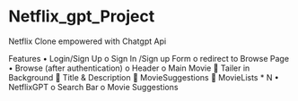# Netflix_gpt_Project
Netflix Clone empowered with Chatgpt Api

Features
•	Login/Sign Up
        o	Sign In /Sign up Form
        o	redirect to Browse Page
•	Browse (after authentication)
        o	Header
        o	Main Movie
                	Tailer in Background
                	Title & Description
                	MovieSuggestions
                    	MovieLists * N
•	NetflixGPT
        o	Search Bar
        o	Movie Suggestions

